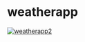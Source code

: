 # weatherapp
<a href="https://ibb.co/vQz24Ns"><img src="https://github.com/Renik07/weatherapp/blob/main/weatherapp2.gif" alt="weatherapp2" border="0"></a>
